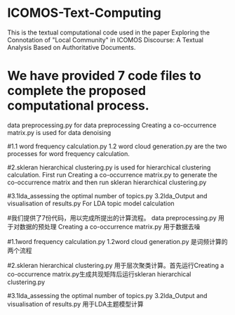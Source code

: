 # ICOMOS-Text-Computing
This is the textual computational code used in the paper Exploring the Connotation of "Local Community" in ICOMOS Discourse: A Textual Analysis Based on Authoritative Documents.

# We have provided 7 code files to complete the proposed computational process.
data preprocessing.py for data preprocessing
Creating a co-occurrence matrix.py is used for data denoising

#1.1 word frequency calculation.py 1.2 word cloud generation.py are the two processes for word frequency calculation.

#2.skleran hierarchical clustering.py is used for hierarchical clustering calculation. 
First run Creating a co-occurrence matrix.py to generate the co-occurrence matrix and then run skleran hierarchical clustering.py

#3.1lda_assessing the optimal number of topics.py 3.2lda_Output and visualisation of results.py For LDA topic model calculation



#我们提供了7份代码，用以完成所提出的计算流程。
data preprocessing.py 用于对数据的预处理
Creating a co-occurrence matrix.py 用于数据去噪

#1.1word frequency calculation.py 1.2word cloud generation.py 是词频计算的两个流程

#2.skleran hierarchical clustering.py 用于层次聚类计算。首先运行Creating a co-occurrence matrix.py生成共现矩阵后运行skleran hierarchical clustering.py

#3.1lda_assessing the optimal number of topics.py  3.2lda_Output and visualisation of results.py 用于LDA主题模型计算
